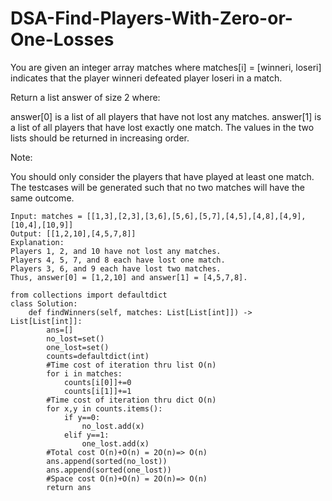 # DSA-Find-Players-With-Zero-or-One-Losses
You are given an integer array matches where matches[i] = [winneri, loseri] indicates that the player winneri defeated player loseri in a match.

Return a list answer of size 2 where:

answer[0] is a list of all players that have not lost any matches.
answer[1] is a list of all players that have lost exactly one match.
The values in the two lists should be returned in increasing order.

Note:

You should only consider the players that have played at least one match.
The testcases will be generated such that no two matches will have the same outcome.
```
Input: matches = [[1,3],[2,3],[3,6],[5,6],[5,7],[4,5],[4,8],[4,9],[10,4],[10,9]]
Output: [[1,2,10],[4,5,7,8]]
Explanation:
Players 1, 2, and 10 have not lost any matches.
Players 4, 5, 7, and 8 each have lost one match.
Players 3, 6, and 9 each have lost two matches.
Thus, answer[0] = [1,2,10] and answer[1] = [4,5,7,8].
```
```
from collections import defaultdict
class Solution:
    def findWinners(self, matches: List[List[int]]) -> List[List[int]]:
        ans=[]
        no_lost=set()
        one_lost=set()
        counts=defaultdict(int)
        #Time cost of iteration thru list O(n)
        for i in matches:
            counts[i[0]]+=0
            counts[i[1]]+=1
        #Time cost of iteration thru dict O(n)
        for x,y in counts.items():
            if y==0:
                no_lost.add(x)
            elif y==1:
                one_lost.add(x)
        #Total cost O(n)+O(n) = 2O(n)=> O(n)
        ans.append(sorted(no_lost))
        ans.append(sorted(one_lost))
        #Space cost O(n)+O(n) = 2O(n)=> O(n)
        return ans
```
